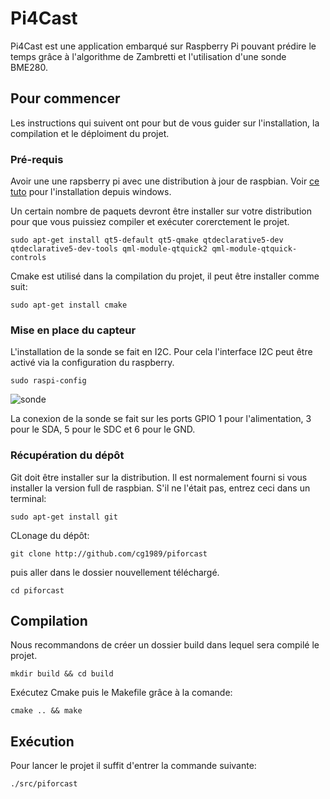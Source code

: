 # Pi4Cast

Pi4Cast est une application embarqué sur Raspberry Pi pouvant prédire le temps grâce à l'algorithme de Zambretti et l'utilisation d'une sonde BME280.

## Pour commencer

Les instructions qui suivent ont pour but de vous guider sur l'installation, la compilation et le déploiment du projet.


### Pré-requis

Avoir une une rapsberry pi avec une distribution à jour de raspbian. Voir  [ce tuto](https://raspbian-france.fr/creez-carte-sd-raspbian-raspberry-pi-windows/) pour l'installation depuis windows.

Un certain nombre de paquets devront être installer sur votre distribution pour que vous puissiez compiler et exécuter corerctement le projet.

```
sudo apt-get install qt5-default qt5-qmake qtdeclarative5-dev qtdeclarative5-dev-tools qml-module-qtquick2 qml-module-qtquick-controls
```

Cmake est utilisé dans la compilation du projet, il peut être installer comme suit:

```
sudo apt-get install cmake
```

### Mise en place du capteur



L'installation de la sonde se fait en I2C. Pour cela l'interface I2C peut être activé via la configuration du raspberry.

```
sudo raspi-config
```

![sonde](https://user-images.githubusercontent.com/11860095/38394384-1899c3d4-38e3-11e8-8f8d-a93918971773.png)

La conexion de la sonde se fait sur les ports GPIO 1 pour l'alimentation, 3 pour le SDA, 5 pour le SDC et 6 pour le GND.

### Récupération du dépôt

Git doit être installer sur la distribution. Il est normalement fourni si vous installer la version full de raspbian. S'il ne l'était pas, entrez ceci dans un terminal:

```
sudo apt-get install git
```

CLonage du dépôt:

```
git clone http://github.com/cg1989/piforcast
```
puis aller dans le dossier nouvellement téléchargé.

```
cd piforcast
```

## Compilation

Nous recommandons de créer un dossier build dans lequel sera compilé le projet.

```
mkdir build && cd build
```
Exécutez Cmake puis le Makefile grâce à la comande:

```
cmake .. && make
```


## Exécution

Pour lancer le projet il suffit d'entrer la commande suivante:

```
./src/piforcast
```

